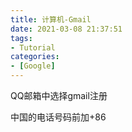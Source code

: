 ```yaml
---
title: 计算机-Gmail
date: 2021-03-08 21:37:51
tags:
- Tutorial 
categories:
- [Google]
---
```


QQ邮箱中选择gmail注册

中国的电话号码前加+86

